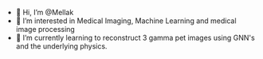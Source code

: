 - 👋 Hi, I’m @Mellak
- 👀 I’m interested in Medical Imaging, Machine Learning and medical image processing
- 🌱 I’m currently learning to reconstruct 3 gamma pet images using GNN's and the underlying physics.

<!---
Mellak/Mellak is a ✨ special ✨ repository because its `README.md` (this file) appears on your GitHub profile.
You can click the Preview link to take a look at your changes.
--->
